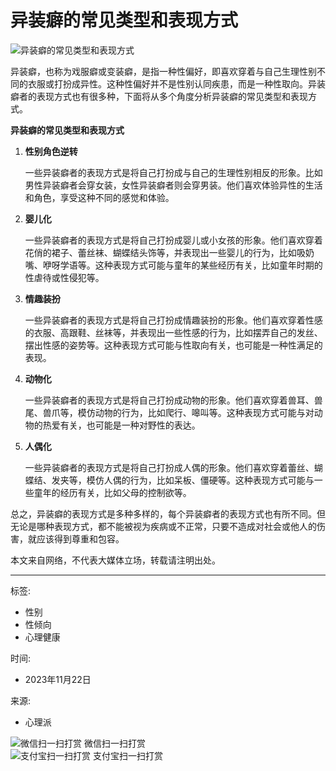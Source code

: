 # 异装癖的常见类型和表现方式

![异装癖的常见类型和表现方式](/d/file/p/2024/01-14/0e8e98c29c3ba5cde8408275b035880b.jpg)

异装癖，也称为戏服癖或变装癖，是指一种性偏好，即喜欢穿着与自己生理性别不同的衣服或打扮成异性。这种性偏好并不是性别认同疾患，而是一种性取向。异装癖者的表现方式也有很多种，下面将从多个角度分析异装癖的常见类型和表现方式。

**异装癖的常见类型和表现方式**

1. **性别角色逆转**

   一些异装癖者的表现方式是将自己打扮成与自己的生理性别相反的形象。比如男性异装癖者会穿女装，女性异装癖者则会穿男装。他们喜欢体验异性的生活和角色，享受这种不同的感觉和体验。

2. **婴儿化**

   一些异装癖者的表现方式是将自己打扮成婴儿或小女孩的形象。他们喜欢穿着花俏的裙子、蕾丝袜、蝴蝶结头饰等，并表现出一些婴儿的行为，比如吸奶嘴、咿呀学语等。这种表现方式可能与童年的某些经历有关，比如童年时期的性虐待或性侵犯等。

3. **情趣装扮**

   一些异装癖者的表现方式是将自己打扮成情趣装扮的形象。他们喜欢穿着性感的衣服、高跟鞋、丝袜等，并表现出一些性感的行为，比如摆弄自己的发丝、摆出性感的姿势等。这种表现方式可能与性取向有关，也可能是一种性满足的表现。

4. **动物化**

   一些异装癖者的表现方式是将自己打扮成动物的形象。他们喜欢穿着兽耳、兽尾、兽爪等，模仿动物的行为，比如爬行、嗥叫等。这种表现方式可能与对动物的热爱有关，也可能是一种对野性的表达。

5. **人偶化**

   一些异装癖者的表现方式是将自己打扮成人偶的形象。他们喜欢穿着蕾丝、蝴蝶结、发夹等，模仿人偶的行为，比如呆板、僵硬等。这种表现方式可能与一些童年的经历有关，比如父母的控制欲等。

总之，异装癖的表现方式是多种多样的，每个异装癖者的表现方式也有所不同。但无论是哪种表现方式，都不能被视为疾病或不正常，只要不造成对社会或他人的伤害，就应该得到尊重和包容。

本文来自网络，不代表大媒体立场，转载请注明出处。

---

标签:  
- 性别  
- 性倾向  
- 心理健康  

时间:  
- 2023年11月22日  

来源:  
- 心理派  

![微信扫一扫打赏](/DGSJ_CMS/img/weixin-code.png) 微信扫一扫打赏  
![支付宝扫一扫打赏](/DGSJ_CMS/img/alipay-code.png) 支付宝扫一扫打赏